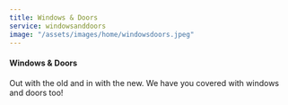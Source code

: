 ```yaml
---
title: Windows & Doors
service: windowsanddoors
image: "/assets/images/home/windowsdoors.jpeg"
---
```


#### Windows & Doors

Out with the old and in with the new.
We have you covered with windows and doors too!